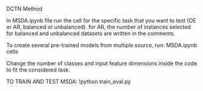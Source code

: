 DCTN Method

In MSDA.ipynb file run the cell for the specific task that you want to test (OE or AR, balanced or unbalanced). for AR, the number of instances selected for balanced and unbalanced datasets are written in the comments.

To create several pre-trained models from multiple source, run: MSDA.ipynb cells

Change the number of classes and input feature dimensions inside the code to fit the considered task.

TO TRAIN AND TEST MSDA: !python train_eval.py
